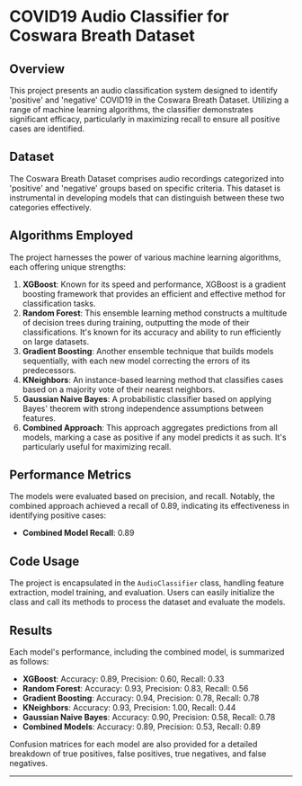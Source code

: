 # COVID19 Audio Classifier for Coswara Breath Dataset

## Overview
This project presents an audio classification system designed to identify 'positive' and 'negative' COVID19 in the Coswara Breath Dataset. Utilizing a range of machine learning algorithms, the classifier demonstrates significant efficacy, particularly in maximizing recall to ensure all positive cases are identified.

## Dataset
The Coswara Breath Dataset comprises audio recordings categorized into 'positive' and 'negative' groups based on specific criteria. This dataset is instrumental in developing models that can distinguish between these two categories effectively.

## Algorithms Employed
The project harnesses the power of various machine learning algorithms, each offering unique strengths:

1. **XGBoost**: Known for its speed and performance, XGBoost is a gradient boosting framework that provides an efficient and effective method for classification tasks.
2. **Random Forest**: This ensemble learning method constructs a multitude of decision trees during training, outputting the mode of their classifications. It's known for its accuracy and ability to run efficiently on large datasets.
3. **Gradient Boosting**: Another ensemble technique that builds models sequentially, with each new model correcting the errors of its predecessors.
4. **KNeighbors**: An instance-based learning method that classifies cases based on a majority vote of their nearest neighbors.
5. **Gaussian Naive Bayes**: A probabilistic classifier based on applying Bayes' theorem with strong independence assumptions between features.
6. **Combined Approach**: This approach aggregates predictions from all models, marking a case as positive if any model predicts it as such. It's particularly useful for maximizing recall.

## Performance Metrics
The models were evaluated based on precision, and recall. Notably, the combined approach achieved a recall of 0.89, indicating its effectiveness in identifying positive cases:

- **Combined Model Recall**: 0.89

## Code Usage
The project is encapsulated in the `AudioClassifier` class, handling feature extraction, model training, and evaluation. Users can easily initialize the class and call its methods to process the dataset and evaluate the models.

## Results
Each model's performance, including the combined model, is summarized as follows:

- **XGBoost**: Accuracy: 0.89, Precision: 0.60, Recall: 0.33
- **Random Forest**: Accuracy: 0.93, Precision: 0.83, Recall: 0.56
- **Gradient Boosting**: Accuracy: 0.94, Precision: 0.78, Recall: 0.78
- **KNeighbors**: Accuracy: 0.93, Precision: 1.00, Recall: 0.44
- **Gaussian Naive Bayes**: Accuracy: 0.90, Precision: 0.58, Recall: 0.78
- **Combined Models**: Accuracy: 0.89, Precision: 0.53, Recall: 0.89

Confusion matrices for each model are also provided for a detailed breakdown of true positives, false positives, true negatives, and false negatives.

---
